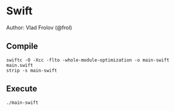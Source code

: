 # Swift

Author: Vlad Frolov (@frol)

## Compile

```
swiftc -O -Xcc -flto -whole-module-optimization -o main-swift main.swift
strip -s main-swift
```

## Execute

```
./main-swift
```
